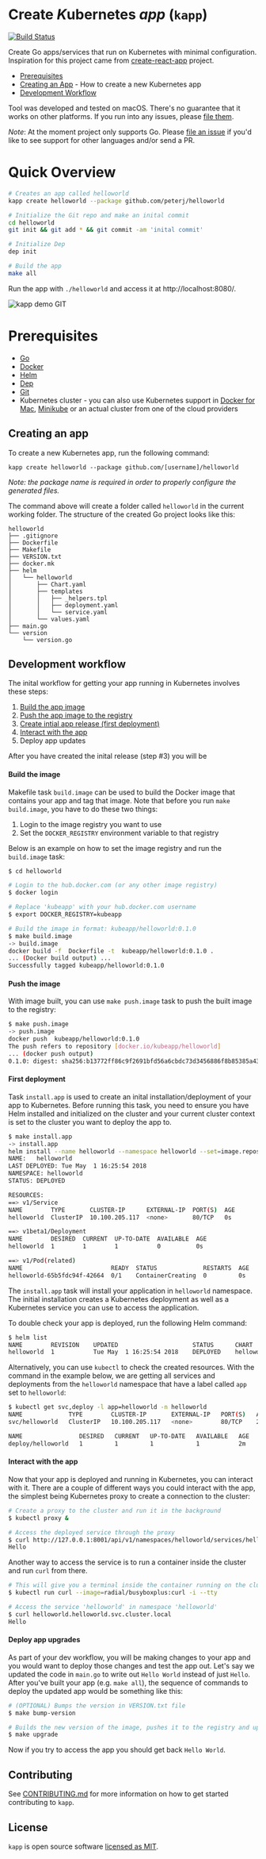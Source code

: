 # Create *K*ubernetes _app_ (`kapp`)

[![Build Status](https://travis-ci.com/peterj/kapp.svg?token=psuxo9E6FHxn2xQpqMqg&branch=master)](https://travis-ci.com/peterj/kapp)

Create Go apps/services that run on Kubernetes with minimal configuration.
Inspiration for this project came from
[create-react-app](https://github.com/facebook/create-react-app) project.

*   [Prerequisites](#prerequisites)
*   [Creating an App](#creating-an-app) - How to create a new Kubernetes app
*   [Development Workflow](#development-workflow)

Tool was developed and tested on macOS. There's no guarantee that it works on
other platforms. If you run into any issues, please
[file them](https://github.com/peterj/kapp/issues/new).

_Note_: At the moment project only supports Go. Please
[file an issue](https://github.com/peterj/kapp/issues/new) if you'd like to see
support for other languages and/or send a PR.

# Quick Overview

```bash
# Creates an app called helloworld
kapp create helloworld --package github.com/peterj/helloworld

# Initialize the Git repo and make an inital commit
cd helloworld
git init && git add * && git commit -am 'inital commit'

# Initialize Dep
dep init

# Build the app
make all
```

Run the app with `./helloworld` and access it at http://localhost:8080/.

![kapp demo GIT](img/kapp-create.gif)

# Prerequisites

*   [Go](https://golang.org/dl/)
*   [Docker](https://www.docker.com/docker-mac)
*   [Helm](https://helm.sh/)
*   [Dep](https://github.com/golang/dep)
*   [Git](https://git-scm.com/)
*   Kubernetes cluster - you can also use Kubernetes support in
    [Docker for Mac](https://www.docker.com/docker-mac),
    [Minikube](https://github.com/kubernetes/minikube) or an actual cluster from
    one of the cloud providers

## Creating an app

To create a new Kubernetes app, run the following command:

```
kapp create helloworld --package github.com/[username]/helloworld
```

_Note: the package name is required in order to properly configure the generated
files._

The command above will create a folder called `helloworld` in the current
working folder. The structure of the created Go project looks like this:

```
helloworld
├── .gitignore
├── Dockerfile
├── Makefile
├── VERSION.txt
├── docker.mk
├── helm
│   └── helloworld
│       ├── Chart.yaml
│       ├── templates
│       │   ├── _helpers.tpl
│       │   ├── deployment.yaml
│       │   └── service.yaml
│       └── values.yaml
├── main.go
└── version
    └── version.go
```

## Development workflow

The inital workflow for getting your app running in Kubernetes involves these
steps:

1.  [Build the app image](#build-the-image)
2.  [Push the app image to the registry](#push-the-image)
3.  [Create intial app release (first deployment)](#first-deployment)
4.  [Interact with the app](#interact-with-the-app)
5.  Deploy app updates

After you have created the inital release (step #3) you will be

#### Build the image

Makefile task `build.image` can be used to build the Docker image that contains
your app and tag that image. Note that before you run `make build.image`, you
have to do these two things:

1.  Login to the image registry you want to use
2.  Set the `DOCKER_REGISTRY` environment variable to that registry

Below is an example on how to set the image registry and run the `build.image`
task:

```bash
$ cd helloworld

# Login to the hub.docker.com (or any other image registry)
$ docker login

# Replace 'kubeapp' with your hub.docker.com username
$ export DOCKER_REGISTRY=kubeapp

# Build the image in format: kubeapp/helloworld:0.1.0
$ make build.image
-> build.image
docker build -f  Dockerfile -t  kubeapp/helloworld:0.1.0 .
... (Docker build output) ...
Successfully tagged kubeapp/helloworld:0.1.0
```

#### Push the image

With image built, you can use `make push.image` task to push the built image to
the registry:

```bash
$ make push.image
-> push.image
docker push  kubeapp/helloworld:0.1.0
The push refers to repository [docker.io/kubeapp/helloworld]
... (docker push output)
0.1.0: digest: sha256:b13772ff86c9f2691bfd56a6cbdc73d3456886f8b85385a43699706f0471c866 size: 1156
```

#### First deployment

Task `install.app` is used to create an inital installation/deployment of your
app to Kubernetes. Before running this task, you need to ensure you have Helm
installed and initialized on the cluster and your current cluster context is set
to the cluster you want to deploy the app to.

```bash
$ make install.app
-> install.app
helm install --name helloworld --namespace helloworld --set=image.repository=kubeapp/helloworld --set=image.tag=0.1.0 helm/helloworld
NAME:   helloworld
LAST DEPLOYED: Tue May  1 16:25:54 2018
NAMESPACE: helloworld
STATUS: DEPLOYED

RESOURCES:
==> v1/Service
NAME        TYPE       CLUSTER-IP      EXTERNAL-IP  PORT(S)  AGE
helloworld  ClusterIP  10.100.205.117  <none>       80/TCP   0s

==> v1beta1/Deployment
NAME        DESIRED  CURRENT  UP-TO-DATE  AVAILABLE  AGE
helloworld  1        1        1           0          0s

==> v1/Pod(related)
NAME                         READY  STATUS             RESTARTS  AGE
helloworld-65b5fdc94f-42664  0/1    ContainerCreating  0         0s
```

The `install.app` task will install your application in `helloworld` namespace.
The initial installation creates a Kubernetes deployment as well as a Kubernetes
service you can use to access the application.

To double check your app is deployed, run the following Helm command:

```bash
$ helm list
NAME      	REVISION	UPDATED                 	STATUS  	CHART           	NAMESPACE
helloworld	1       	Tue May  1 16:25:54 2018	DEPLOYED	helloworld-0.1.0	helloworld
```

Alternatively, you can use `kubectl` to check the created resources. With the
command in the example below, we are getting all services and deployments from
the `helloworld` namespace that have a label called `app` set to `helloworld`:

```bash
$ kubectl get svc,deploy -l app=helloworld -n helloworld
NAME             TYPE        CLUSTER-IP       EXTERNAL-IP   PORT(S)   AGE
svc/helloworld   ClusterIP   10.100.205.117   <none>        80/TCP    2m

NAME                DESIRED   CURRENT   UP-TO-DATE   AVAILABLE   AGE
deploy/helloworld   1         1         1            1           2m
```

#### Interact with the app

Now that your app is deployed and running in Kubernetes, you can interact with
it. There are a couple of different ways you could interact with the app, the
simplest being Kubernetes proxy to create a connection to the cluster:

```bash
# Create a proxy to the cluster and run it in the background
$ kubectl proxy &

# Access the deployed service through the proxy
$ curl http://127.0.0.1:8001/api/v1/namespaces/helloworld/services/helloworld:http/proxy/
Hello
```

Another way to access the service is to run a container inside the cluster and
run `curl` from there.

```bash
# This will give you a terminal inside the container running on the cluster
$ kubectl run curl --image=radial/busyboxplus:curl -i --tty

# Access the service 'helloworld' in namespace 'helloworld'
$ curl helloworld.helloworld.svc.cluster.local
Hello
```

#### Deploy app upgrades

As part of your dev workflow, you will be making changes to your app and you
would want to deploy those changes and test the app out. Let's say we updated
the code in `main.go` to write out `Hello World` instead of just `Hello`. After
you've built your app (e.g. `make all`), the sequence of commands to deploy the
updated app would be something like this:

```bash
# (OPTIONAL) Bumps the version in VERSION.txt file
$ make bump-version

# Builds the new version of the image, pushes it to the registry and upgrades the app
$ make upgrade
```

Now if you try to access the app you should get back `Hello World`.

## Contributing

See [CONTRIBUTING.md](CONTRIBUTING.md) for more information on how to get
started contributing to `kapp`.

## License

`kapp` is open source software [licensed as MIT](LICENSE).

